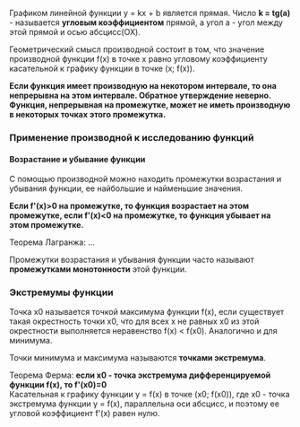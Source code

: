 Графиком линейной функции y = kx + b является прямая. Число **k = tg(a)** - называется **угловым коэффициентом** прямой, а угол а - угол между этой прямой и осью абсцисс(ОХ).  

Геометрический смысл производной состоит в том, что значение производной функции f(x) в точке x равно угловому коэффициенту касательной к графику функции в точке (x; f(x)).  

**Если функция имеет производную на некотором интервале, то она непрерывна на этом интервале. Обратное утверждение неверно. Функция, непрерывная на промежутке, может не иметь производную в некоторых точках этого промежутка.**  

### Применение производной к исследованию функций  
#### Возрастание и убывание функции  
С помощью производной можно находить промежутки возрастания и убывания функции, ее найбольшие и найменьшие значения. 

**Если f'(x)>0 на промежутке, то функция возрастает на этом промежутке, если f'(x)<0 на промежутке, то функция убывает на этом промежутке.**  

Теорема Лагранжа: ...  

Промежутки возрастания и убывания функции часто называют **промежутками монотонности** этой функции.   

### Экстремумы функции  
Точка х0 называется точкой максимума функции f(x), если существует такая окрестность точки х0, что для всех x не равных х0 из этой окрестности выполняется неравенство f(x) < f(x0). Аналогично и для минимума.  

Точки минимума и максимума называются **точками экстремума**.  

Теорема Ферма: **если х0 - точка экстремума дифференцируемой функции f(x), то f'(x0)=0**  
Касательная к графику функции y = f(x) в точке (x0; f(x0)), где x0 - точка экстремума функции y = f(x), параллельна оси абсцисс, и поэтому ее угловой коэффициент f'(x) равен нулю.
